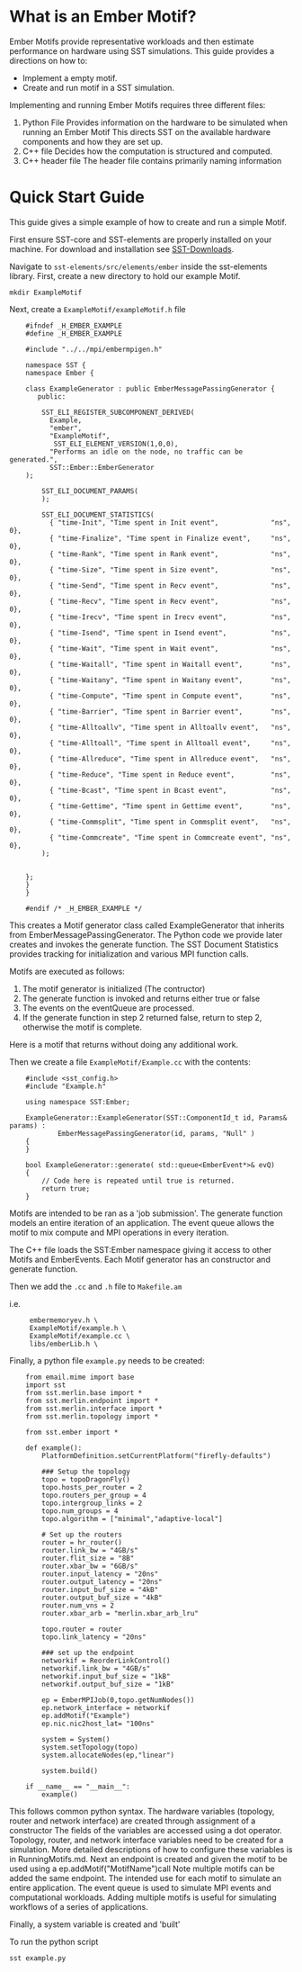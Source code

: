 # What is an Ember Motif?

Ember Motifs provide representative workloads and then estimate performance on hardware using SST simulations.
This guide provides a directions on how to:

*   Implement a empty motif.
*   Create and run motif in a SST simulation.

Implementing and running Ember Motifs requires three different files:

1.  Python File
    Provides information on the hardware to be simulated when running an Ember Motif
    This directs SST on the available hardware components and how they are set up.
2.  C++ file
    Decides how the computation is structured and computed.
3.  C++ header file
    The header file contains primarily naming information

# Quick Start Guide

This guide gives a simple example of how to create and run a simple Motif.

First ensure SST-core and SST-elements are properly installed on your machine. For download and installation see [SST-Downloads](http://sst-simulator.org/SSTPages/SSTMainDownloads/).

Navigate to `sst-elements/src/elements/ember` inside the sst-elements library.
First, create a new directory to hold our example Motif.

`mkdir ExampleMotif`

Next, create a `ExampleMotif/exampleMotif.h` file
```
    #ifndef _H_EMBER_EXAMPLE
    #define _H_EMBER_EXAMPLE

    #include "../../mpi/embermpigen.h"

    namespace SST {
    namespace Ember {

    class ExampleGenerator : public EmberMessagePassingGenerator {
       public:

        SST_ELI_REGISTER_SUBCOMPONENT_DERIVED(
          Example,
          "ember",
          "ExampleMotif",
           SST_ELI_ELEMENT_VERSION(1,0,0),
          "Performs an idle on the node, no traffic can be generated.",
          SST::Ember::EmberGenerator
    );

        SST_ELI_DOCUMENT_PARAMS(
        );

        SST_ELI_DOCUMENT_STATISTICS(
          { "time-Init", "Time spent in Init event",             "ns", 0},
          { "time-Finalize", "Time spent in Finalize event",     "ns", 0},
          { "time-Rank", "Time spent in Rank event",             "ns", 0},
          { "time-Size", "Time spent in Size event",             "ns", 0},
          { "time-Send", "Time spent in Recv event",             "ns", 0},
          { "time-Recv", "Time spent in Recv event",             "ns", 0},
          { "time-Irecv", "Time spent in Irecv event",           "ns", 0},
          { "time-Isend", "Time spent in Isend event",           "ns", 0},
          { "time-Wait", "Time spent in Wait event",             "ns", 0},
          { "time-Waitall", "Time spent in Waitall event",       "ns", 0},
          { "time-Waitany", "Time spent in Waitany event",       "ns", 0},
          { "time-Compute", "Time spent in Compute event",       "ns", 0},
          { "time-Barrier", "Time spent in Barrier event",       "ns", 0},
          { "time-Alltoallv", "Time spent in Alltoallv event",   "ns", 0},
          { "time-Alltoall", "Time spent in Alltoall event",     "ns", 0},
          { "time-Allreduce", "Time spent in Allreduce event",   "ns", 0},
          { "time-Reduce", "Time spent in Reduce event",         "ns", 0},
          { "time-Bcast", "Time spent in Bcast event",           "ns", 0},
          { "time-Gettime", "Time spent in Gettime event",       "ns", 0},
          { "time-Commsplit", "Time spent in Commsplit event",   "ns", 0},
          { "time-Commcreate", "Time spent in Commcreate event", "ns", 0},
        );

        
    };
    }
    }

    #endif /* _H_EMBER_EXAMPLE */
```
This creates a Motif generator class called ExampleGenerator that inherits from EmberMessagePassingGenerator. The Python code we provide later creates and invokes the generate function.
The SST Document Statistics provides tracking for initialization and various MPI function calls.

Motifs are executed as follows:



1) The motif generator is initialized (The contructor)
2) The generate function is invoked and returns either true or false
3) The events on the eventQueue are processed.
4) If the generate function in step 2 returned false, return to step 2, otherwise the motif is complete.

Here is a motif that returns without doing any additional work.

Then we create a file `ExampleMotif/Example.cc` with the contents:

```
    #include <sst_config.h>
    #include "Example.h"

    using namespace SST:Ember;
    
    ExampleGenerator::ExampleGenerator(SST::ComponentId_t id, Params& params) :
        	EmberMessagePassingGenerator(id, params, "Null" )
    {
    }

    bool ExampleGenerator::generate( std::queue<EmberEvent*>& evQ)
    { 
        // Code here is repeated until true is returned. 
        return true;
    }
```


Motifs are intended to be ran as a 'job submission'.
The generate function models an entire iteration of an application. The event queue allows the motif to mix compute and MPI operations in every iteration.



The C++ file loads the SST:Ember namespace giving it access to other Motifs and EmberEvents. 
Each Motif generator has an constructor and generate function. 


Then we add the `.cc` and `.h` file to `Makefile.am`

i.e.
```
     embermemoryev.h \
     ExampleMotif/example.h \
     ExampleMotif/example.cc \
     libs/emberLib.h \
```

Finally, a python file `example.py` needs to be created:

```
    from email.mime import base
    import sst
    from sst.merlin.base import *
    from sst.merlin.endpoint import *
    from sst.merlin.interface import *
    from sst.merlin.topology import *

    from sst.ember import *

    def example():
        PlatformDefinition.setCurrentPlatform("firefly-defaults")

        ### Setup the topology
        topo = topoDragonFly()
        topo.hosts_per_router = 2
        topo.routers_per_group = 4
        topo.intergroup_links = 2
        topo.num_groups = 4
        topo.algorithm = ["minimal","adaptive-local"]

        # Set up the routers
        router = hr_router()
        router.link_bw = "4GB/s"
        router.flit_size = "8B"
        router.xbar_bw = "6GB/s"
        router.input_latency = "20ns"
        router.output_latency = "20ns"
        router.input_buf_size = "4kB"
        router.output_buf_size = "4kB"
        router.num_vns = 2
        router.xbar_arb = "merlin.xbar_arb_lru"

        topo.router = router
        topo.link_latency = "20ns"

        ### set up the endpoint
        networkif = ReorderLinkControl()
        networkif.link_bw = "4GB/s"
        networkif.input_buf_size = "1kB"
        networkif.output_buf_size = "1kB"

        ep = EmberMPIJob(0,topo.getNumNodes())
        ep.network_interface = networkif
        ep.addMotif("Example")
        ep.nic.nic2host_lat= "100ns"

        system = System()
        system.setTopology(topo)
        system.allocateNodes(ep,"linear")

        system.build()

    if __name__ == "__main__":
        example()
```

This follows common python syntax.
The hardware variables (topology, router and network interface) are created through assignment of a constructor
The fields of the variables are accessed using a dot operator.
Topology, router, and network interface variables need to be created for a simulation. More detailed descriptions of how to configure these variables is in RunningMotifs.md. 
Next an endpoint is created and given the motif to be used using a ep.addMotif("MotifName")call
Note multiple motifs can be added the same endpoint. The intended use for each motif to simulate an entire application. The event queue is used to simulate MPI events and computational workloads. Adding multiple motifs is useful for simulating workflows of a series of applications. 

Finally, a system variable is created and 'built'

To run the python script

```
sst example.py
```



